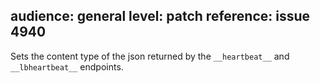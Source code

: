 audience: general
level: patch
reference: issue 4940
---
Sets the content type of the json returned by the `__heartbeat__` and `__lbheartbeat__` endpoints.

